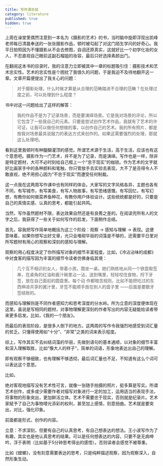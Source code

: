 ```yaml
---
title: 写作课总结
category: literature
published: true
hidden: true
---
```


上周在澡堂里偶然注意到一本名为《摄影的艺术》的书，当时脑中旋即浮现出凯峰老师每日清晨奉送的一张张摄影作品，顿时被勾起了对这门陌生学问的好奇心。我平日拍照因为不懂摄影从不会去修图，自诩还原真实，这就好比一个初学化妆的女人，不忍直视自己眼前这副石榴姐的妆容，最后只好选择素颜出门。

在翻阅这本书的目录时，我的注意力立即被其中一章的标题吸引住：摄影技术和艺术忠实性。艺术的忠实性是个困扰了我很久的问题，于是我迫不及待地翻开这一章。文章开篇便提出了我关心的问题：

> 对于摄影处理，什么时候才算是从合理的范畴踏进不合理的范畴？在处理过度之前，可以处理到什么程度？

书中对这一问题给出了这样的解答：

> 我的作品不是为了记录场景，而是要演绎场景。它是我对场景的评论，所以它包含了一些我自己的元素。只要是尝试创作艺术作品，我就有了艺术的许可证，让我可以做任何想做的事，以创作自己的艺术。我的所有照片，都是按我对场景最具说服力的表达方式来创作的。如果这需要强烈的处理，那就这么处理吧。

看到这里我顿时有种醍醐灌顶的感觉。所谓艺术源于生活，高于生活，应该也有这个意思吧。摄影作为一门艺术，并不是为了记录，而是演绎。写作也是一样，除非是特定题材，大可不必时刻给自己框上一个“忠于现实”的枷锁。作为艺术的文字就好比画家手中的各种颜料和笔触，你只管放手去实验去表现，大不了是丑得令人不敢直视，绝不用担心因为“不忠于现实”而遭受任何制裁。

这一点我在这两周写作课中也有同样的体会。大家写的文字风格各异，主题也各有不同，有写城市，有写美食，有写人物故事，有写思绪感慨，有写回忆，有写幻想，有教你如何做菜养鱼种花，有教你用户体验设计。这些统统都是好的，只要是自己的真情实感、认真的思考，都能引起共鸣。

当然，写作虽然题材不限，表达效果自然还是有良莠之差的。在阅读完所有人的文字之后，我获得了一些关于如何写作的启发，下面稍作总结。

首先，容我把写作简单地概括为这三个阶段：观察 -> 感知与理解 -> 表现。这便意味着，如果你想写出好文章，光只会堆砌华丽的词藻是不够的，还需要平日里对所写题材有用心的观察和深刻的感知与理解。

观察的用心程度决定了你所描写对象的细节丰富程度。比如，《冷沾沾味的成都》中对食客的描写因为丰富的细节令读者仿佛身临其境：

> 几个互不相识的女人，带着小孩，围坐一桌。她们熟练地从同一个铁盘取签串，在桌角的红油和酱汁碗里沾一沾，送到嘴里，轻轻咬住食物，捋下牙签，放在自己面前的圆盘里。每个动 作都暗含规则，比如不能把吃过的东西伸进共享的酱汁里，牙签不能顺手放在别人的盘子里 ——后面是要数牙签结账的。

而感知与理解则是不同作者感知力和思考深度的分水岭。所为立意的深度便体现在这里。虽说是写相同的题材，对事物理解更深刻的作者写出的内容无疑能给读者带来更多启发。比如，《我的一个朋友》。

而最后的表现阶段，是很多人倒下的地方。这两周的写作令我强烈地感受到词汇量的贫乏。只懂得使用如“十分”、“非常”之类的词来表示程度。

综上，写作其实不去纠结词藻的华丽，先做到语句的基本通顺，以对象的细节丰富和深入理解取胜，比如“像大人的样子”，简单的词语，形象地表达出自己的理解。





即有观察不够细致，也有理解不够透彻，最后词汇量也不足，不知道有这么个词可以表达这个意思。

比如，



绝对客观地描写没有艺术性可言，就像一张随手拍摄的照片，挺多算是写实。所谓艺术创作，或多或少需要作者对描写对象进行一定的加工，运用适当的表现手法，将事物的形象突出，更加鲜活立体。艺术不需要忠于现实，否则就是纪录片。艺术家赋予了自己为事物增光添彩的权利，甚至加上感情，刻意扭曲。艺术就是要突出，对比，强化印象。



前面都是形式，创作的内容。

立意：不求深刻，但要有自己的认真思考，有自己想表达的想法。王小波写作为了有趣，其实也是他认真思考的结果。可以是任何想表达的内容，只要不是无病呻吟，浮于表明（比如基于5分钟思考得出的感悟）。否则读者会感觉不被尊重。

比如《螳螂》，没有刻意需要表达的思考，只是纯粹描述观察，因为观察深入，自然形象生动。





